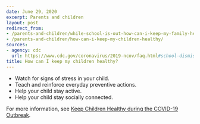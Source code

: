 ```yaml
---
date: June 29, 2020
excerpt: Parents and children
layout: post
redirect_from:
- /parents-and-children/while-school-is-out-how-can-i-keep-my-family-healthy/
- /parents-and-children/how-can-i-keep-my-children-healthy/
sources:
- agency: cdc
  url: https://www.cdc.gov/coronavirus/2019-ncov/faq.html#school-dismissals
title: How can I keep my children healthy?
---
```


- Watch for signs of stress in your child.
- Teach and reinforce everyday preventive actions.
- Help your child stay active.
- Help your child stay socially connected.

For more information, see [Keep Children Healthy during the COVID-19 Outbreak](https://www.cdc.gov/coronavirus/2019-ncov/daily-life-coping/children.html).